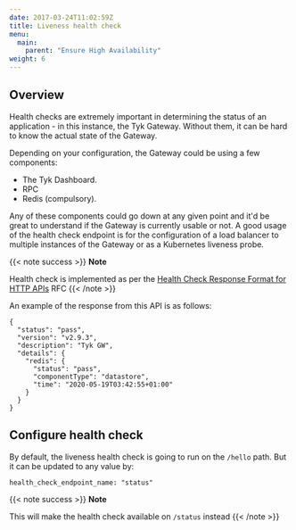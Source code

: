 ```yaml
---
date: 2017-03-24T11:02:59Z
title: Liveness health check
menu:
  main:
    parent: "Ensure High Availability"
weight: 6
---
```


## Overview

Health checks are extremely important in determining the status of an
application - in this instance, the Tyk Gateway. Without them, it can be hard to
know the actual state of the Gateway.

Depending on your configuration, the Gateway could be using a few components:

- The Tyk Dashboard.
- RPC
- Redis (compulsory).

Any of these components could go down at any given point and it'd be great to
understand if the Gateway is currently usable or not. A good usage of the health
check endpoint is for the configuration of a load balancer to multiple instances of the Gateway or
as a Kubernetes liveness probe.

{{< note success >}}
**Note**  

Health check is implemented as per the [Health Check Response Format for HTTP APIs](https://tools.ietf.org/id/draft-inadarei-api-health-check-01.html) RFC
{{< /note >}}

An example of the response from this API is as follows:


```{.copyWrapper}
{
  "status": "pass",
  "version": "v2.9.3",
  "description": "Tyk GW",
  "details": {
    "redis": {
      "status": "pass",
      "componentType": "datastore",
      "time": "2020-05-19T03:42:55+01:00"
    }
  }
}
```



## Configure health check

By default, the liveness health check is going to run on the `/hello` path. But
it can be updated to any value by:


```{.copyWrapper}
health_check_endpoint_name: "status"
```
{{< note success >}}
**Note**  

This will make the health check available on `/status` instead
{{< /note >}}


